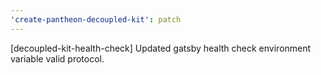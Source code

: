 ```yaml
---
'create-pantheon-decoupled-kit': patch
---
```


[decoupled-kit-health-check] Updated gatsby health check environment variable
valid protocol.
